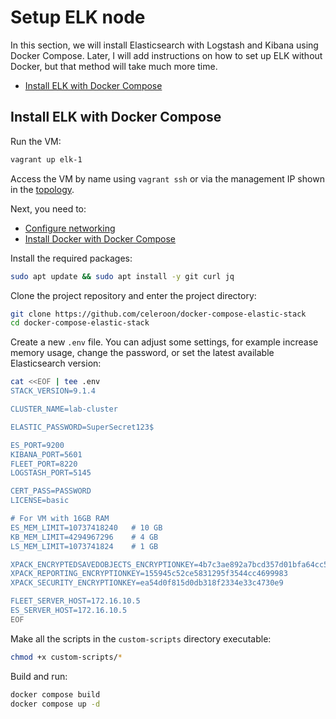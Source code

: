 # Setup ELK node

In this section, we will install Elasticsearch with Logstash and Kibana using Docker Compose. Later, I will add instructions on how to set up ELK without Docker, but that method will take much more time.

* [Install ELK with Docker Compose](#install-elk-with-docker-compose)

<!-- * [Install ELK manually] -->  

## Install ELK with Docker Compose

Run the VM:

```bash
vagrant up elk-1
```

Access the VM by name using `vagrant ssh` or via the management IP shown in the [topology](/resources/images/vagrant-lab-virtual-topology.svg).

Next, you need to:

* [Configure networking](/resources/docs/setup-networking.md)
* [Install Docker with Docker Compose](/resources/docs/install-docker-compose.md)

Install the required packages:

```bash
sudo apt update && sudo apt install -y git curl jq
```

Clone the project repository and enter the project directory:

```bash
git clone https://github.com/celeroon/docker-compose-elastic-stack
cd docker-compose-elastic-stack
```

Create a new `.env` file. You can adjust some settings, for example increase memory usage, change the password, or set the latest available Elasticsearch version:

```bash
cat <<EOF | tee .env
STACK_VERSION=9.1.4

CLUSTER_NAME=lab-cluster

ELASTIC_PASSWORD=SuperSecret123$

ES_PORT=9200
KIBANA_PORT=5601
FLEET_PORT=8220
LOGSTASH_PORT=5145

CERT_PASS=PASSWORD
LICENSE=basic

# For VM with 16GB RAM
ES_MEM_LIMIT=10737418240   # 10 GB
KB_MEM_LIMIT=4294967296    # 4 GB
LS_MEM_LIMIT=1073741824    # 1 GB

XPACK_ENCRYPTEDSAVEDOBJECTS_ENCRYPTIONKEY=4b7c3ae892a7bcd357d01bfa64cc5d9d
XPACK_REPORTING_ENCRYPTIONKEY=155945c52ce5831295f3544cc4699983
XPACK_SECURITY_ENCRYPTIONKEY=ea54d0f815d0db318f2334e33c4730e9

FLEET_SERVER_HOST=172.16.10.5
ES_SERVER_HOST=172.16.10.5
EOF
```

Make all the scripts in the `custom-scripts` directory executable:

```bash
chmod +x custom-scripts/*
```

Build and run:

```bash
docker compose build
docker compose up -d
```
